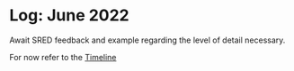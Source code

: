 # Log: June 2022

Await SRED feedback and example regarding the level of detail necessary.

For now refer to the [Timeline](/docs/project-timeline)
